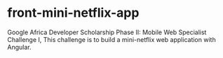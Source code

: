 # front-mini-netflix-app
Google Africa Developer Scholarship Phase II: Mobile Web Specialist Challenge I, This challenge is to build a mini-netflix web application with Angular.
